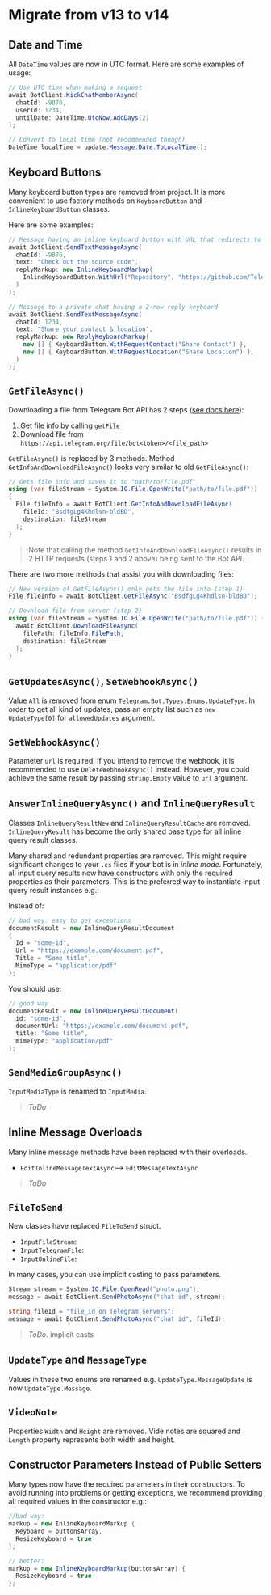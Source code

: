 # Migrate from v13 to v14

## Date and Time

All `DateTime` values are now in UTC format. Here are some examples of usage:

```c#
// Use UTC time when making a request
await BotClient.KickChatMemberAsync(
  chatId: -9876,
  userId: 1234,
  untilDate: DateTime.UtcNow.AddDays(2)
);
```

```c#
// Convert to local time (not recommended though)
DateTime localTime = update.Message.Date.ToLocalTime();
```

## Keyboard Buttons

Many keyboard button types are removed from project. It is more convenient to use factory methods on `KeyboardButton` and `InlineKeyboardButton` classes.

Here are some examples:

```c#
// Message having an inline keyboard button with URL that redirects to a page
await BotClient.SendTextMessageAsync(
  chatId: -9876,
  text: "Check out the source code",
  replyMarkup: new InlineKeyboardMarkup(
    InlineKeyboardButton.WithUrl("Repository", "https://github.com/TelegramBots/Telegram.Bot")
  )
);
```

```c#
// Message to a private chat having a 2-row reply keyboard
await BotClient.SendTextMessageAsync(
  chatId: 1234,
  text: "Share your contact & location",
  replyMarkup: new ReplyKeyboardMarkup(
    new [] { KeyboardButton.WithRequestContact("Share Contact") },
    new [] { KeyboardButton.WithRequestLocation("Share Location") },
  )
);
```

## `GetFileAsync()`

Downloading a file from Telegram Bot API has 2 steps ([see docs here](https://core.telegram.org/bots/api#getfile)):

1. Get file info by calling `getFile`
1. Download file from `https://api.telegram.org/file/bot<token>/<file_path>`

`GetFileAsync()` is replaced by 3 methods. Method `GetInfoAndDownloadFileAsync()` looks very similar to old `GetFileAsync()`:

```c#
// Gets file info and saves it to "path/to/file.pdf"
using (var fileStream = System.IO.File.OpenWrite("path/to/file.pdf"))
{
  File fileInfo = await BotClient.GetInfoAndDownloadFileAsync(
    fileId: "BsdfgLg4Khdlsn-bldBD",
    destination: fileStream
  );
}
```

> Note that calling the method `GetInfoAndDownloadFileAsync()` results in 2 HTTP requests (steps 1 and 2 above) being sent to the Bot API.

There are two more methods that assist you with downloading files:

```c#
// New version of GetFileAsync() only gets the file info (step 1)
File fileInfo = await BotClient.GetFileAsync("BsdfgLg4Khdlsn-bldBD");

// Download file from server (step 2)
using (var fileStream = System.IO.File.OpenWrite("path/to/file.pdf")) {
  await BotClient.DownloadFileAsync(
    filePath: fileInfo.FilePath,
    destination: fileStream
  );
}
```

## `GetUpdatesAsync()`, `SetWebhookAsync()`

Value `All` is removed from enum `Telegram.Bot.Types.Enums.UpdateType`. In order to get all kind of updates, pass an empty list such as `new UpdateType[0]` for `allowedUpdates` argument.

## `SetWebhookAsync()`

Parameter `url` is required. If you intend to remove the webhook, it is recommended to use `DeleteWebhookAsync()` instead. However, you could achieve the same result by passing `string.Empty` value to `url` argument.

## `AnswerInlineQueryAsync()` and `InlineQueryResult`

Classes `InlineQueryResultNew` and `InlineQueryResultCache` are removed. `InlineQueryResult` has become the only shared base type for all inline query result classes.

Many shared and redundant properties are removed. This might require significant changes to your `.cs` files if your bot is in _inline mode_. Fortunately, all input query results now have constructors with only the required properties as their parameters. This is the preferred way to instantiate input query result instances e.g.:

Instead of:

```c#
// bad way. easy to get exceptions
documentResult = new InlineQueryResultDocument
{
  Id = "some-id",
  Url = "https://example.com/document.pdf",
  Title = "Some title",
  MimeType = "application/pdf"
};
```

You should use:

```c#
// good way
documentResult = new InlineQueryResultDocument(
  id: "some-id",
  documentUrl: "https://example.com/document.pdf",
  title: "Some title",
  mimeType: "application/pdf"
);
```

## `SendMediaGroupAsync()`

`InputMediaType` is renamed to `InputMedia`.

> *ToDo*

## Inline Message Overloads

Many inline message methods have been replaced with their overloads.

- `EditInlineMessageTextAsync`--> `EditMessageTextAsync`

> *ToDo*

## `FileToSend`

New classes have replaced `FileToSend` struct.

- `InputFileStream`:
- `InputTelegramFile`:
- `InputOnlineFile`:

In many cases, you can use implicit casting to pass parameters.

```c#
Stream stream = System.IO.File.OpenRead("photo.png");
message = await BotClient.SendPhotoAsync("chat id", stream);

string fileId = "file_id on Telegram servers";
message = await BotClient.SendPhotoAsync("chat id", fileId);
```

> *ToDo*. implicit casts

## `UpdateType` and `MessageType`

Values in these two enums are renamed e.g. `UpdateType.MessageUpdate` is now `UpdateType.Message`.

## `VideoNote`

Properties `Width` and `Height` are removed. Vide notes are squared and `Length` property represents both width and height.

## Constructor Parameters Instead of Public Setters

Many types now have the required parameters in their constructors. To avoid running into problems or getting exceptions, we recommend providing all required values in the constructor e.g.:

```c#
//bad way:
markup = new InlineKeyboardMarkup {
  Keyboard = buttonsArray,
  ResizeKeyboard = true
};

// better:
markup = new InlineKeyboardMarkup(buttonsArray) {
  ResizeKeyboard = true
};
```
